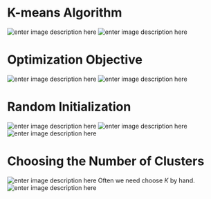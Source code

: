 # K-means Algorithm
![enter image description here](https://lh3.googleusercontent.com/_f7EE8v7xYKoqtWKcIVauVegELvlZmBjZy0RENlWfn0abNnamdZEo1sdRtxqHHJBDStV8PAn6xc)
![enter image description here](https://lh3.googleusercontent.com/yElVl1L47vUld_h7v5-xcD1Uu_eeZF2iu1mG4240ZRTMzda26QU8j7CLI23ATwDqaT9B7GyJzlg)

# Optimization Objective

![enter image description here](https://lh3.googleusercontent.com/K2KxaDHs78a-R59EjP9mWN-6K4gwLWN-rUDgVkbA3gV2afBJEd1vd3GWv6ortrqKzn2wyGBY7sA)
![enter image description here](https://lh3.googleusercontent.com/N2O2cDpxlIqHfFyZWDLFnQ04-72iX6LFyhOQTF6V4goVcMRLSUT9aXwcOLt0FeaBoxoM6Glieds)

# Random Initialization
![enter image description here](https://lh3.googleusercontent.com/qlI3FnNjNM2Tm-Te6iwF6v6l2ZxToOzQDFL2nNnJ234a1uZtEYSf7LNPBRJX9Qqigl3xMqfz4f0)
![enter image description here](https://lh3.googleusercontent.com/0TgPlCArgBU7I7UxPt2CoW-CxCwFFNZXYtKjdcEiBRMYyMdfz4IPPaYYdE8nXWVOZrHOZEAW4UE)
![enter image description here](https://lh3.googleusercontent.com/TB4Apw3OVuUitOzL5GU6NVu6ju5zdJLMdJjxTNu0GZrsDKhynTKywxp9c-fWQlMG6iJP-un83Jo)

# Choosing the Number of Clusters
![enter image description here](https://lh3.googleusercontent.com/061nOznLH4vDRUyEm-peS47D0VrQGLlwmQps3mpjXZU0rzOWAgAEackmBRhjwYP7RFy80xb40ao)
Often we need choose $K$ by hand.
![enter image description here](https://lh3.googleusercontent.com/c4BcU4ap5kLJlMdMWpSiEaUxgS5sxF9toSAzux9CCX1zPkn01YmXSuPgGyYhqT-H0E5U8UuWgJVe)
<!--stackedit_data:
eyJoaXN0b3J5IjpbLTE3NjUzNzIyMzcsLTcwNzg0OTA3LC00OD
g5MjQzMDcsLTQ2Mzg3Njk5MywyMTIzMjA5NTQyXX0=
-->